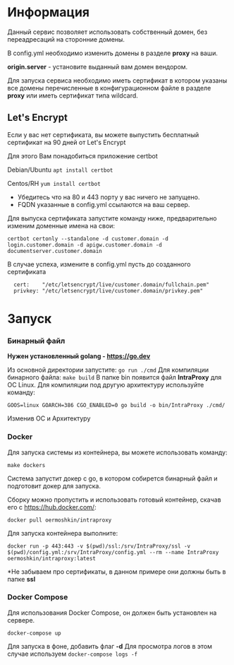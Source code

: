 # Информация

Данный сервис позволяет использовать собственный домен, без переадресаций на сторонние домены.

В config.yml необходимо изменить домены в разделе **proxy** на ваши.

**origin.server** - установите выданный вам домен вендором.

Для запуска сервиса необходимо иметь сертификат в котором указаны все домены перечисленные в конфигурационном файле 
в разделе **proxy** или иметь сертификат типа wildcard.

## Let's Encrypt

Если у вас нет сертификата, вы можете выпустить бесплатный сертификат на 90 дней от Let's Encrypt

Для этого Вам понадобиться приложение certbot

Debian/Ubuntu
```apt install certbot```

Centos/RH
```yum install certbot```

* Убедитесь что на 80 и 443 порту у вас ничего не запущено.
* FQDN указанные в config.yml ссылаются на ваш сервер.

Для выпуска сертификата запустите команду ниже, предварительно изменим доменные имена на свои:
```
certbot certonly --standalone -d customer.domain -d login.customer.domain -d apigw.customer.domain -d documentserver.customer.domain
```

В случае успеха, измените в config.yml пусть до созданного сертификата

```
  cert:    "/etc/letsencrypt/live/customer.domain/fullchain.pem"
  privkey: "/etc/letsencrypt/live/customer.domain/privkey.pem"
```

# Запуск
### Бинарный файл
**Нужен установленный golang - https://go.dev**

Из основной директории запустите: ```go run ./cmd```
Для компиляции бинарного файла: ```make build```
В папке bin появится файл **IntraProxy** для ОС Linux.
Для компиляции под другую архитектуру используйте команду: 

```GOOS=linux GOARCH=386 CGO_ENABLED=0 go build -o bin/IntraProxy ./cmd/```

Изменив ОС и Архитектуру

### Docker
Для запуска системы из контейнера, вы можете использовать команду:

```make dockers```

Система запустит докер с go, в котором собирется бинарный файл и подготовит докер для запуска.

Сборку можно пропустить и использовать готовый контейнер, скачав его с https://hub.docker.com/:

```
docker pull oermoshkin/intraproxy
```

Для запуска контейнера выполните:

```
docker run -p 443:443 -v $(pwd)/ssl:/srv/IntraProxy/ssl -v $(pwd)/config.yml:/srv/IntraProxy/config.yml --rm --name IntraProxy oermoshkin/intraproxy:latest 
```

*Не забываем про сертификаты, в данном примере они должны быть в папке **ssl**

### Docker Compose

Для использования Docker Compose, он должен быть установлен на сервере.

```
docker-compose up
```

Для запуска в фоне, добавить флаг **-d**
Для просмотра логов в этом случае используем ```docker-compose logs -f```
